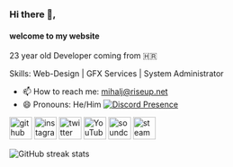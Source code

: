 ### Hi there 👋,  
#### welcome to my website

23 year old Developer coming from 🇭🇷

Skills: Web-Design | GFX Services | System Administrator
- 📫 How to reach me: mihalj@riseup.net
- 😄 Pronouns: He/Him 
[![Discord Presence](https://lanyard.cnrad.dev/api/:184723293599825921)](https://discord.com/users/:184723293599825921)

[<img src='https://cdn.jsdelivr.net/npm/simple-icons@3.0.1/icons/github.svg' alt='github' height='40'>](https://github.com/mihalj)  [<img src='https://cdn.jsdelivr.net/npm/simple-icons@3.0.1/icons/instagram.svg' alt='instagram' height='40'>](https://www.instagram.com/mihalj/)  [<img src='https://cdn.jsdelivr.net/npm/simple-icons@3.0.1/icons/twitter.svg' alt='twitter' height='40'>](https://twitter.com/mihalj)  [<img src='https://cdn.jsdelivr.net/npm/simple-icons@3.0.1/icons/youtube.svg' alt='YouTube' height='40'>](https://www.youtube.com/channel/mihalj1337)  [<img src='https://cdn.jsdelivr.net/npm/simple-icons@3.0.1/icons/soundcloud.svg' alt='soundcloud' height='40'>](https://soundcloud.com/mihalj)  [<img src='https://cdn.jsdelivr.net/npm/simple-icons@3.0.1/icons/steam.svg' alt='steam' height='40'>](https://steamcommunity.com/id/mihalj)  

![GitHub streak stats](https://github-readme-streak-stats.herokuapp.com/?user=mihalj)  


